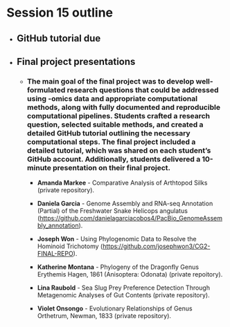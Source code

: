 # Session 15 outline

* ## GitHub tutorial due
* ## Final project presentations

   * ### The main goal of the final project was to develop well-formulated research questions that could be addressed using -omics data and appropriate computational methods, along with fully documented and reproducible computational pipelines. Students crafted a research question, selected suitable methods, and created a detailed GitHub tutorial outlining the necessary computational steps. The final project included a detailed tutorial, which was shared on each student’s GitHub account. Additionally, students delivered a 10-minute presentation on their final project. 

       * **Amanda Markee** - Comparative Analysis of Arthtopod Silks (private repository).
    
       * **Daniela Garcia** - Genome Assembly and RNA-seq Annotation (Partial) of the Freshwater Snake Helicops angulatus (https://github.com/danielagarciacobos4/PacBio_GenomeAssembly_annotation).

       * **Joseph Won** - Using Phylogenomic Data to Resolve the Hominoid Trichotomy (https://github.com/josephwon3/CG2-FINAL-REPO).
    
       * **Katherine Montana** - Phylogeny of the Dragonfly Genus Erythemis Hagen, 1861 (Anisoptera: Odonata) (private repoitory).
    
       * **Lina Raubold** - Sea Slug Prey Preference Detection Through Metagenomic Analyses of Gut Contents (private repository).
      
       * **Violet Onsongo** - Evolutionary Relationships of Genus Orthetrum, Newman, 1833 (private repository). 
